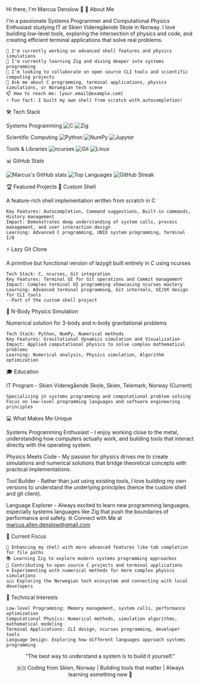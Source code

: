 Hi there, I'm Marcus Denslow 👋
🚀 About Me

I'm a passionate Systems Programmer and Computational Physics Enthusiast studying IT at Skien Videregående Skole in Norway. I love building low-level tools, exploring the intersection of physics and code, and creating efficient terminal applications that solve real problems.

    🔭 I'm currently working on advanced shell features and physics simulations
    🌱 I'm currently learning Zig and diving deeper into systems programming
    👯 I'm looking to collaborate on open source CLI tools and scientific computing projects
    💬 Ask me about C programming, terminal applications, physics simulations, or Norwegian tech scene
    📫 How to reach me: [your.email@example.com]
    ⚡ Fun fact: I built my own shell from scratch with autocompletion!

🛠️ Tech Stack

Systems Programming 
![C](https://img.shields.io/badge/C-00599C?style=for-the-badge&logo=c&logoColor=white) 
![Zig](https://img.shields.io/badge/Zig-F7A41D?style=for-the-badge&logo=zig&logoColor=white)

Scientific Computing 
![Python](https://img.shields.io/badge/Python-3776AB?style=for-the-badge&logo=python&logoColor=white) 
![NumPy](https://img.shields.io/badge/numpy-%23013243.svg?style=for-the-badge&logo=numpy&logoColor=white) 
![Jupyter](https://img.shields.io/badge/jupyter-%23FA0F00.svg?style=for-the-badge&logo=jupyter&logoColor=white) 

Tools & Libraries 
![ncurses](https://img.shields.io/badge/ncurses-4EAA25?style=for-the-badge&logo=gnu&logoColor=white) 
![Git](https://img.shields.io/badge/Git-F05032?style=for-the-badge&logo=git&logoColor=white) 
![Linux](https://img.shields.io/badge/Linux-FCC624?style=for-the-badge&logo=linux&logoColor=black) 

📊 GitHub Stats 

![Marcus's GitHub stats](https://github-readme-stats.vercel.app/api?username=marcusDenslow&show_icons=true&theme=radical) 
![Top Languages](https://github-readme-stats.vercel.app/api/top-langs/?username=marcusDenslow&layout=compact&theme=radical) 
![GitHub Streak](https://github-readme-streak-stats.herokuapp.com/?user=marcusDenslow&theme=radical) 


🏆 Featured Projects
🐚 Custom Shell

A feature-rich shell implementation written from scratch in C

    Key Features: Autocompletion, Command suggestions, Built-in commands, History management
    Impact: Demonstrates deep understanding of system calls, process management, and user interaction design
    Learning: Advanced C programming, UNIX system programming, terminal I/O

⚡ Lazy Git Clone

A primitive but functional version of lazygit built entirely in C using ncurses

    Tech Stack: C, ncurses, Git integration
    Key Features: Terminal UI for Git operations and Commit management
    Impact: Complex terminal UI programming showcasing ncurses mastery
    Learning: Advanced terminal programming, Git internals, UI/UX design for CLI tools
    --Part of the custom shell project

🌌 N-Body Physics Simulation

Numerical solution for 3-body and n-body gravitational problems

    Tech Stack: Python, NumPy, Numerical methods
    Key Features: Gravitational dynamics simulation and Visualization
    Impact: Applied computational physics to solve complex mathematical problems
    Learning: Numerical analysis, Physics simulation, Algorithm optimization



🎓 Education

IT Program - Skien Videregående Skole, Skien, Telemark, Norway (Current)

    Specializing in systems programming and computational problem solving
    Focus on low-level programming languages and software engineering principles

💻 What Makes Me Unique

Systems Programming Enthusiast - I enjoy working close to the metal, understanding how computers actually work, and building tools that interact directly with the operating system.

Physics Meets Code - My passion for physics drives me to create simulations and numerical solutions that bridge theoretical concepts with practical implementations.

Tool Builder - Rather than just using existing tools, I love building my own versions to understand the underlying principles (hence the custom shell and git client).

Language Explorer - Always excited to learn new programming languages, especially systems languages like Zig that push the boundaries of performance and safety.
🌐 Connect with Me at marcus.allen.denslow@gmail.com


🎯 Current Focus

    🔨 Enhancing my shell with more advanced features like tab completion for file paths
    📚 Learning Zig to explore modern systems programming approaches
    🤝 Contributing to open source C projects and terminal applications
    ⚗️ Experimenting with numerical methods for more complex physics simulations
    🇳🇴 Exploring the Norwegian tech ecosystem and connecting with local developers

🏅 Technical Interests

    Low-level Programming: Memory management, system calls, performance optimization
    Computational Physics: Numerical methods, simulation algorithms, mathematical modeling
    Terminal Applications: CLI design, ncurses programming, developer tools
    Language Design: Exploring how different languages approach systems programming

<div align="center">
"The best way to understand a system is to build it yourself."

🇳🇴 Coding from Skien, Norway | Building tools that matter | Always learning something new 🚀
</div>
